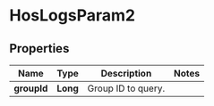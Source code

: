 
# HosLogsParam2

## Properties
Name | Type | Description | Notes
------------ | ------------- | ------------- | -------------
**groupId** | **Long** | Group ID to query. | 



